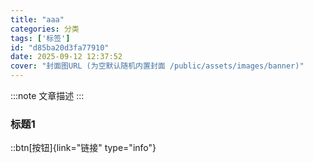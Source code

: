 ```yaml
---
title: "aaa"
categories: 分类
tags: ['标签']
id: "d85ba20d3fa77910"
date: 2025-09-12 12:37:52
cover: "封面图URL (为空默认随机内置封面 /public/assets/images/banner)"
---
```


:::note
文章描述
:::

### 标题1

::btn[按钮]{link="链接" type="info"}